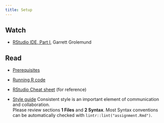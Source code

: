 ```yaml
---
title: Setup
---
```


## Watch

- [RStudio IDE, Part I](https://www.datacamp.com/courses/working-with-the-rstudio-ide-part-1), Garrett Grolemund

## Read

- [Prerequisites](http://r4ds.had.co.nz/introduction.html#prerequisites)
- [Running R code](http://r4ds.had.co.nz/introduction.html#running-r-code)
- [RStudio Cheat sheet](https://www.rstudio.com/wp-content/uploads/2016/01/rstudio-IDE-cheatsheet.pdf) (for reference)


- [Style guide](http://style.tidyverse.org/)  Consistent style is an important element of communication and collaboration.  
  Please review sections **1 Files** and **2 Syntax**.  Most Syntax conventions can be automatically
  checked with `lintr::lint("assignment.Rmd")`.